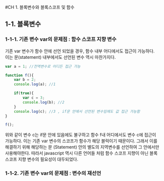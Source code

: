 #CH 1. 블록변수와 블록스코프 및 함수

## 1-1. 블록변수

### 1-1-1. 기존 변수 var의 문제점 : 함수 스코프 지향 변수
기존 var 변수가 함수 안에 선언 되었을 경우, 함수 내부 어디에서도 접근이 가능하다. 
이는 문(statement) 내부에서도 선언된 변수 역시 마찬가지다. 

```js
var a = 1; //전역변수로 어디든 접근 가능

function f(){
	var b = 2;
	console.log(a); //1

	if(true){
		var c = 3;
		console.log(b); //2
	}
	console.log(c); //3 , if문 안에서 선언된 변수임에도 값 접근 가능함
}

f();
```

위와 같이 변수 c는 if문 안에 있음에도 불구하고 함수 f내 어디에서도 변수 c에 접근이 가능하다. 이는 기존 var 변수의 스코프가 함수가 해당 블럭이기 때문이다. 그래서 이를 해결하기 위해 해당하는 문 (Statement) 안의 별도의 지역변수를 선언하여 그 안에서만 사용해야한다. 따라서 javascript 역시 다른 언어들 처럼 함수 스코프 지향이 아닌 블록 스코프 지향 변수의 필요성이 대두되었다.

### 1-1-2. 기존 변수 var의 문제점 : 변수의 재선언



